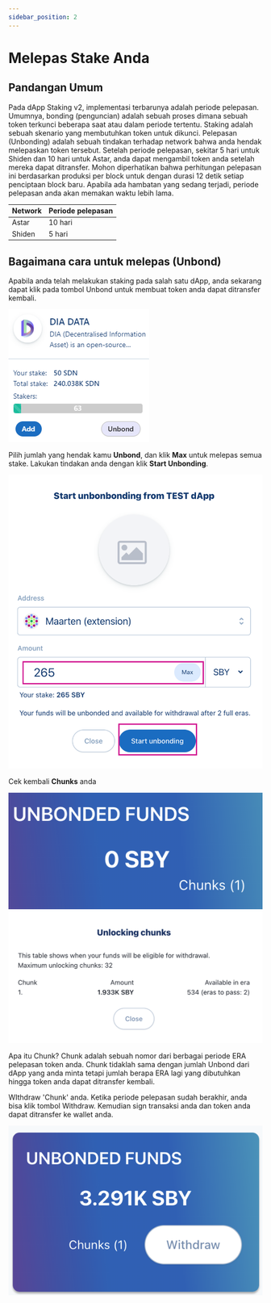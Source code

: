 ```yaml
---
sidebar_position: 2
---
```


# Melepas Stake Anda

## Pandangan Umum

Pada dApp Staking v2, implementasi terbarunya adalah periode pelepasan. Umumnya, bonding (penguncian) adalah sebuah proses dimana sebuah token terkunci beberapa saat atau dalam periode tertentu. Staking adalah sebuah skenario yang membutuhkan token untuk dikunci. Pelepasan (Unbonding) adalah sebuah tindakan terhadap network bahwa anda hendak melepaskan token tersebut. Setelah periode pelepasan, sekitar 5 hari untuk Shiden dan 10 hari untuk Astar, anda dapat mengambil token anda setelah mereka dapat ditransfer. Mohon diperhatikan bahwa perhitungan pelepasan ini berdasarkan produksi per block untuk dengan durasi 12 detik setiap penciptaan block baru. Apabila ada hambatan yang sedang terjadi, periode pelepasan anda akan memakan waktu lebih lama.

| Network | Periode pelepasan |
| ------- | ----------------- |
| Astar   | 10 hari           |
| Shiden  | 5 hari            |

## Bagaimana cara untuk melepas (Unbond)

Apabila anda telah melakukan staking pada salah satu dApp, anda sekarang dapat klik pada tombol Unbond untuk membuat token anda dapat ditransfer kembali.

![3](img/3.png)

Pilih jumlah yang hendak kamu **Unbond**, dan klik **Max** untuk melepas semua stake. Lakukan tindakan anda dengan klik **Start Unbonding**.

![4](img/4.png)

Cek kembali **Chunks** anda

![5](img/5.png) ![6](img/6.png)

Apa itu Chunk? Chunk adalah sebuah nomor dari berbagai periode ERA pelepasan token anda. Chunk tidaklah sama dengan jumlah Unbond dari dApp yang anda minta tetapi jumlah berapa ERA lagi yang dibutuhkan hingga token anda dapat ditransfer kembali.

WIthdraw 'Chunk' anda. Ketika periode pelepasan sudah berakhir, anda bisa klik tombol Withdraw. Kemudian sign transaksi anda dan token anda dapat ditransfer ke wallet anda.

![7](img/7.png)
